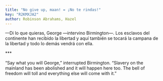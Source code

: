 ```yaml
---
title: "No give up, maan! = ¡No te rindas!"
key: "R2KMXJA2"
author: Robinson Abrahams, Hazel
---
```

<div data-schema-version="8"><p>—Di lo que quieras, George —intervino Birmington—. Los esclavos del continente han recibido la libertad y aquí también se tocará la campana de la libertad y todo lo demás vendrá con ella.</p> <p>***</p> <p> “Say what you will George,” interrupted Birmington. “Slavery on the mainland has been abolished and it will happen here too. The bell of freedom will toll and everything else will come with it.”</p> </div>